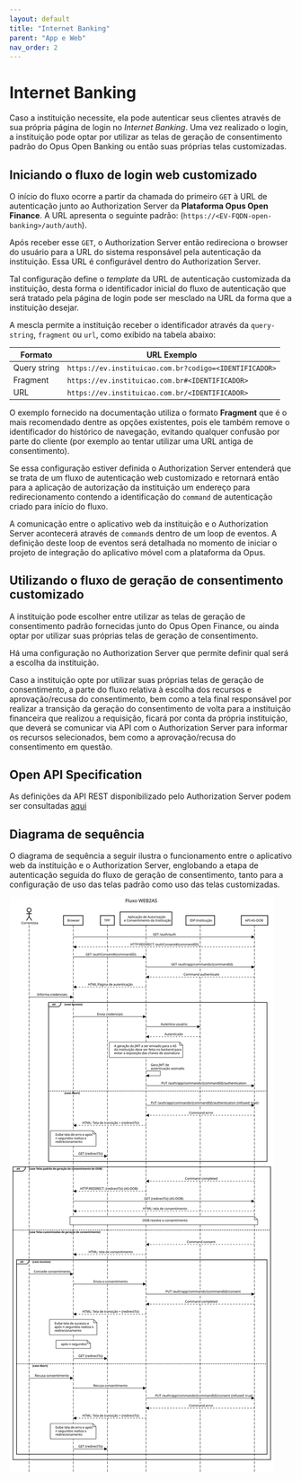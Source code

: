 ```yaml
---
layout: default
title: "Internet Banking"
parent: "App e Web"
nav_order: 2
---
```


# Internet Banking

Caso a instituição necessite, ela pode autenticar seus clientes através de sua própria página de login no *Internet Banking*. Uma vez realizado o login, a instituição pode optar por utilizar as telas de geração de consentimento padrão do Opus Open Banking ou então suas próprias telas customizadas.

## Iniciando o fluxo de login web customizado

O início do fluxo ocorre a partir da chamada do primeiro `GET` à URL de autenticação junto ao Authorization Server da **Plataforma Opus Open Finance**. A URL apresenta o seguinte padrão: (`https://<EV-FQDN-open-banking>/auth/auth`).

Após receber esse `GET`, o Authorization Server então redireciona o browser do usuário para a URL do sistema responsável pela autenticação da instituição. Essa URL é configurável dentro do Authorization Server.

Tal configuração define o *template* da URL de autenticação customizada da instituição, desta forma o identificador inicial do fluxo de autenticação que será tratado pela página de login pode ser mesclado na URL da forma que a instituição desejar.

A mescla permite a instituição receber o identificador através da `query-string`, `fragment` ou `url`, como exibido na tabela abaixo:

| Formato      | URL Exemplo                                            |
| ------------ | ------------------------------------------------------ |
| Query string | `https://ev.instituicao.com.br?codigo=<IDENTIFICADOR>` |
| Fragment     | `https://ev.instituicao.com.br#<IDENTIFICADOR>`        |
| URL          | `https://ev.instituicao.com.br/<IDENTIFICADOR>`        |

 O exemplo fornecido na documentação utiliza o formato **Fragment** que é o mais recomendado dentre as opções existentes, pois ele também remove o identificador do histórico de navegação, evitando qualquer confusão por parte do cliente (por exemplo ao tentar utilizar uma URL antiga de consentimento).

Se essa configuração estiver definida o Authorization Server entenderá que se trata de um fluxo de autenticação web customizado e retornará então para a aplicação de autorização da instituição um endereço para redirecionamento contendo a identificação do `command` de autenticação criado para início do fluxo.

A comunicação entre o aplicativo web da instituição e o Authorization Server acontecerá através de `command`s dentro de um loop de eventos. A definição deste loop de eventos será detalhada no momento de iniciar o projeto de integração do aplicativo móvel com a plataforma da Opus.

## Utilizando o fluxo de geração de consentimento customizado

A instituição pode escolher entre utilizar as telas de geração de consentimento padrão fornecidas junto do Opus Open Finance, ou ainda optar por utilizar suas próprias telas de geração de consentimento.

Há uma configuração no Authorization Server que permite definir qual será a escolha da instituição.

Caso a instituição opte por utilizar suas próprias telas de geração de consentimento, a parte do fluxo relativa à escolha dos recursos e aprovação/recusa do consentimento, bem como a tela final responsável por realizar a transição da geração do consentimento de volta para a instituição financeira que realizou a requisição, ficará por conta da própria instituição, que deverá se comunicar via API com o Authorization Server para informar os recursos selecionados, bem como a aprovação/recusa do consentimento em questão.

## Open API Specification

As definições da API REST disponibilizado pelo Authorization Server podem ser consultadas [aqui][API-Mobile]


## Diagrama de sequência

O diagrama de sequência a seguir ilustra o funcionamento entre o aplicativo web da instituição e o Authorization Server, englobando a etapa de autenticação seguida do fluxo de geração de consentimento, tanto para a configuração de uso das telas padrão como uso das
telas customizadas.

![Diagrama de sequência](images/sequencia-web2as.svg)

[API-Mobile]: ../../../../../../../swagger-ui/index.html?api=Mobile
